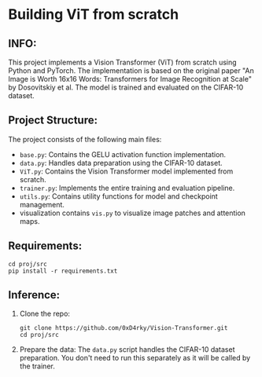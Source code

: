 # Building ViT from scratch

## INFO:

This project implements a Vision Transformer (ViT) from scratch using Python and PyTorch. The implementation is based on the original paper "An Image is Worth 16x16 Words: Transformers for Image Recognition at Scale" by Dosovitskiy et al. The model is trained and evaluated on the CIFAR-10 dataset.

## Project Structure:


The project consists of the following main files:

* `base.py`: Contains the GELU activation function implementation.
* `data.py`: Handles data preparation using the CIFAR-10 dataset.
* `ViT.py`: Contains the Vision Transformer model implemented from scratch.
* `trainer.py`: Implements the entire training and evaluation pipeline.
* `utils.py`: Contains utility functions for model and checkpoint management.
* visualization contains `vis.py` to visualize image patches and attention maps.

## Requirements:

```
cd proj/src
pip install -r requirements.txt
```

## Inference:

1. Clone the repo:

   ```
   git clone https://github.com/0xD4rky/Vision-Transformer.git
   cd proj/src
   ```
2. Prepare the data: The `data.py` script handles the CIFAR-10 dataset preparation. You don't need to run this separately as it will be called by the trainer.

